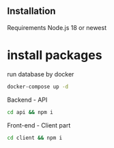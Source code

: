 
## Installation



Requirements Node.js 18 or newest

# install packages


run database by docker

```bash
docker-compose up -d
```

Backend - API


```bash
cd api && npm i 
```

Front-end - Client part

```bash
cd client && npm i 
```


